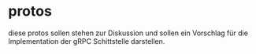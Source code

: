 # protos

diese protos sollen stehen zur Diskussion und 
sollen ein Vorschlag für die Implementation der
gRPC Schittstelle darstellen.



